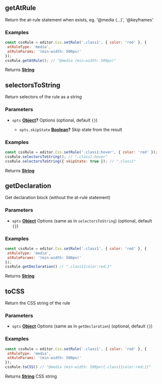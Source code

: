 <!-- Generated by documentation.js. Update this documentation by updating the source code. -->

## getAtRule

Return the at-rule statement when exists, eg. '@media (...)', '@keyframes'

### Examples

```javascript
const cssRule = editor.Css.setRule('.class1', { color: 'red' }, {
 atRuleType: 'media',
 atRuleParams: '(min-width: 500px)'
});
cssRule.getAtRule(); // "@media (min-width: 500px)"
```

Returns **[String][1]** 

## selectorsToString

Return selectors of the rule as a string

### Parameters

*   `opts` **[Object][2]?** Options (optional, default `{}`)

    *   `opts.skipState` **[Boolean][3]?** Skip state from the result

### Examples

```javascript
const cssRule = editor.Css.setRule('.class1:hover', { color: 'red' });
cssRule.selectorsToString(); // ".class1:hover"
cssRule.selectorsToString({ skipState: true }); // ".class1"
```

Returns **[String][1]** 

## getDeclaration

Get declaration block (without the at-rule statement)

### Parameters

*   `opts` **[Object][2]** Options (same as in `selectorsToString`) (optional, default `{}`)

### Examples

```javascript
const cssRule = editor.Css.setRule('.class1', { color: 'red' }, {
 atRuleType: 'media',
 atRuleParams: '(min-width: 500px)'
});
cssRule.getDeclaration() // ".class1{color:red;}"
```

Returns **[String][1]** 

## toCSS

Return the CSS string of the rule

### Parameters

*   `opts` **[Object][2]** Options (same as in `getDeclaration`) (optional, default `{}`)

### Examples

```javascript
const cssRule = editor.Css.setRule('.class1', { color: 'red' }, {
 atRuleType: 'media',
 atRuleParams: '(min-width: 500px)'
});
cssRule.toCSS() // "@media (min-width: 500px){.class1{color:red;}}"
```

Returns **[String][1]** CSS string

[1]: https://developer.mozilla.org/docs/Web/JavaScript/Reference/Global_Objects/String

[2]: https://developer.mozilla.org/docs/Web/JavaScript/Reference/Global_Objects/Object

[3]: https://developer.mozilla.org/docs/Web/JavaScript/Reference/Global_Objects/Boolean
